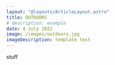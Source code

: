 ```yaml
---
layout: "@layouts/ArticleLayout.astro"
title: OUTDOORS
# description: example
date: 4 July 2022
image: /images/outdoors.jpg
imageDescription: template text
---
```

stuff